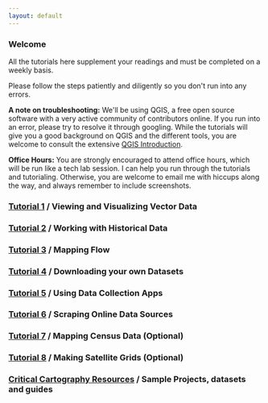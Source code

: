 ```yaml
---
layout: default
---
```


### Welcome 

All the tutorials here supplement your readings and must be completed on a weekly basis. 

Please follow the steps patiently and diligently so you don't run into any errors.

**A note on troubleshooting:** We'll be using QGIS, a free open source software with a very active community of contributors online. If you run into an error, please try to resolve it through googling. While the tutorials will give you a good background on QGIS and the different tools, you are welcome to consult the extensive [QGIS Introduction](https://docs.qgis.org/3.16/en/docs/gentle_gis_introduction/index.html). 

**Office Hours:** You are strongly encouraged to attend office hours, which will be run like a tech lab session. I can help you run through the tutorials and tutorialing. Otherwise, you are welcome to email me with hiccups along the way, and always remember to include screenshots.

### [Tutorial 1](https://nf2337.github.io/Mapping-Global-Foodscapes/tutorial1) / Viewing and Visualizing Vector Data 

### [Tutorial 2](https://nf2337.github.io/Mapping-Global-Foodscapes/tutorial2) / Working with Historical Data

### [Tutorial 3](https://nf2337.github.io/Mapping-Global-Foodscapes/tutorial3) / Mapping Flow

### [Tutorial 4](https://nf2337.github.io/Mapping-Global-Foodscapes/tutorial4) / Downloading your own Datasets

### [Tutorial 5](https://nf2337.github.io/Mapping-Global-Foodscapes/tutorial5) / Using Data Collection Apps

### [Tutorial 6](https://nf2337.github.io/Mapping-Global-Foodscapes/tutorial6) / Scraping Online Data Sources

### [Tutorial 7](https://nf2337.github.io/Mapping-Global-Foodscapes/tutorial7) / Mapping Census Data (Optional)

### [Tutorial 8](https://nf2337.github.io/Mapping-Global-Foodscapes/tutorial8) / Making Satellite Grids (Optional)

### [Critical Cartography Resources](https://nf2337.github.io/Mapping-Global-Foodscapes/resources) / Sample Projects, datasets and guides
